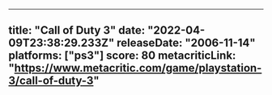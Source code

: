 
---
title: "Call of Duty 3"
date: "2022-04-09T23:38:29.233Z"
releaseDate: "2006-11-14"
platforms: ["ps3"]
score: 80
metacriticLink: "https://www.metacritic.com/game/playstation-3/call-of-duty-3"
---
